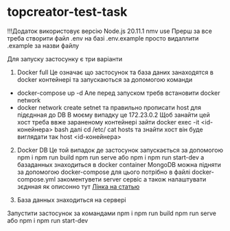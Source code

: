 # topcreator-test-task
!!!Додаток використовує версію Node.js 20.11.1
nmv use
Прерш за все треба створити файл .env на базі .env.example просто видаллити .example за назви файлу

Для запуску застосунку є три варіанти
1. Docker full 
Це означає що застосунок та база даних занаходятся в docker контейнері та запускаються за допомогою команди
 - docker-compose up -d
Але перед запуском требв встановити docker network
 - docker network create setnet
та правильно прописати host для підєднная до DB
В моєму випадку це 172.23.0.2
Щоб занайти цей хост треба ввже зараненому контейнері зайти
docker exec -it <id-конейнера> bash
далі
cd /etc/
cat hosts
та знайти хост він буде виглядати так host <id-конейнера>

2. Docker DB 
Це той випадок де застосунок запускається за допомогою
npm i
npm run build
npm run serve
або
npm i
npm run start-dev
а базаданных знаходиться в docker container
MongoDB можна підняти за допомогою docker-compose
для цього потрібно в файлі docker-compose.yml закоментувети server сервіс
а також налаштувати зєднная як описонно тут
<a href="https://medium.com/workleap/the-only-local-mongodb-replica-set-with-docker-compose-guide-youll-ever-need-2f0b74dd8384">Лінка на статью</a>

3. База данных знаходиться на сервері

Запустити застосунок за командами
npm i
npm run build
npm run serve
або
npm i
npm run start-dev
